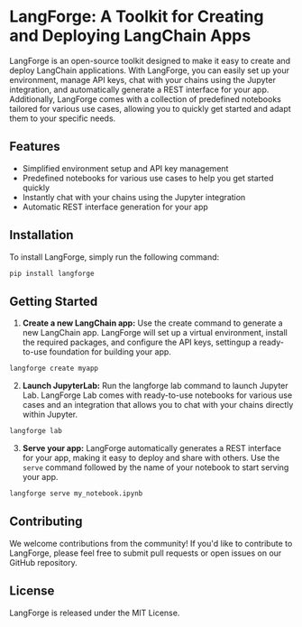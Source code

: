 # LangForge: A Toolkit for Creating and Deploying LangChain Apps

LangForge is an open-source toolkit designed to make it easy to create and deploy LangChain applications.
With LangForge, you can easily set up your environment, manage API keys, chat with your chains using the Jupyter integration, and automatically generate a REST interface for your app. Additionally, LangForge comes with a collection of predefined notebooks tailored for various use cases, allowing you to quickly get started and adapt them to your specific needs.

## Features

- Simplified environment setup and API key management
- Predefined notebooks for various use cases to help you get started quickly
- Instantly chat with your chains using the Jupyter integration
- Automatic REST interface generation for your app

## Installation

To install LangForge, simply run the following command:

```bash
pip install langforge
```

## Getting Started

1. **Create a new LangChain app:** Use the create command to generate a new LangChain app. LangForge will set up a virtual environment, install the required packages, and configure the API keys, settingup a ready-to-use foundation for building your app.

```bash
langforge create myapp
```

2. **Launch JupyterLab:** Run the langforge lab command to launch Jupyter Lab. LangForge Lab comes with ready-to-use notebooks for various use cases and an integration that allows you to chat with your chains directly within Jupyter.

```bash
langforge lab
```

3. **Serve your app:** LangForge automatically generates a REST interface for your app, making it easy to deploy and share with others. Use the `serve` command followed by the name of your notebook to start serving your app.

```bash
langforge serve my_notebook.ipynb
```

## Contributing

We welcome contributions from the community! If you'd like to contribute to LangForge, please feel free to submit pull requests or open issues on our GitHub repository.

## License

LangForge is released under the MIT License.
